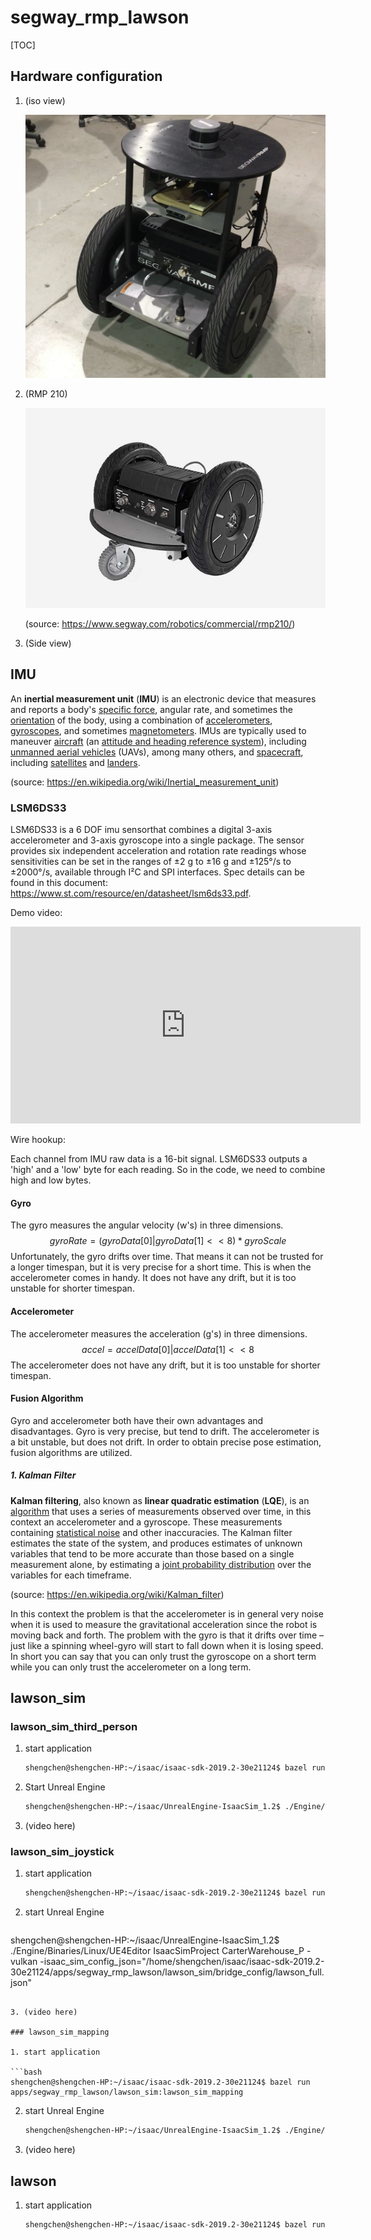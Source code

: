 # segway_rmp_lawson

[//]: # "Image References"

[image_lawson_iso]: ./images/lawson_iso.jpg "lawson_iso_view"
[image_rmp210]: ./images/rmp210.jpg "rmp210"
[video_lsm6dss_1]: ./images/imu_2.MOV "LSM6DSS"



[TOC]



## Hardware configuration

1. (iso view)

   ![alt text][image_lawson_iso]

2. (RMP 210)

   ![alt text][image_rmp210]

   (source: https://www.segway.com/robotics/commercial/rmp210/)

3. (Side view)

## IMU

An **inertial measurement unit** (**IMU**) is an electronic device that measures and reports a body's [specific force](https://en.wikipedia.org/wiki/Specific_force), angular rate, and sometimes the [orientation](https://en.wikipedia.org/wiki/Orientation_(geometry)) of the body, using a combination of [accelerometers](https://en.wikipedia.org/wiki/Accelerometer), [gyroscopes](https://en.wikipedia.org/wiki/Gyroscope), and sometimes [magnetometers](https://en.wikipedia.org/wiki/Magnetometers). IMUs are typically used to maneuver [aircraft](https://en.wikipedia.org/wiki/Aircraft) (an [attitude and heading reference system](https://en.wikipedia.org/wiki/Attitude_and_heading_reference_system)), including [unmanned aerial vehicles](https://en.wikipedia.org/wiki/Unmanned_aerial_vehicle) (UAVs), among many others, and [spacecraft](https://en.wikipedia.org/wiki/Spacecraft), including [satellites](https://en.wikipedia.org/wiki/Satellite) and [landers](https://en.wikipedia.org/wiki/Lander_(spacecraft)). 

(source: https://en.wikipedia.org/wiki/Inertial_measurement_unit)

### LSM6DS33

LSM6DS33 is a 6 DOF imu sensorthat combines a digital 3-axis accelerometer and 3-axis gyroscope into a single package.  The sensor provides six independent acceleration and rotation rate readings whose sensitivities can be set in the ranges of ±2 g to ±16 g and ±125°/s to ±2000°/s, available through I²C and SPI interfaces.   Spec details can be found in this document: https://www.st.com/resource/en/datasheet/lsm6ds33.pdf.

Demo video:

<iframe width="560" height="315" src="https://www.youtube.com/embed/ZNAch-skd68" frameborder="0" allow="accelerometer; autoplay; encrypted-media; gyroscope; picture-in-picture" allowfullscreen></iframe>

Wire hookup:



Each channel from IMU raw data is a 16-bit signal.  LSM6DS33 outputs a 'high' and a 'low' byte for each reading.  So in the code, we need to combine high and low bytes.

#### Gyro

The gyro measures the angular velocity (w's) in three dimensions. 
$$
gyroRate=(gyroData[0] | gyroData[1] << 8)*gyroScale
$$
Unfortunately, the gyro drifts over time. That means it can not be trusted for a longer timespan, but it is very precise for a short time. This is when the accelerometer comes in handy. It does not have any drift, but it is too unstable for shorter timespan.

#### Accelerometer

The accelerometer measures the acceleration (g's) in three dimensions. 
$$
accel = accelData[0] | accelData[1] << 8
$$
The accelerometer  does not have any drift, but it is too unstable for shorter timespan. 

#### Fusion Algorithm

Gyro and accelerometer both have their own advantages and disadvantages.  Gyro is very precise, but tend to drift. The accelerometer is a bit unstable, but does not drift.  In order to obtain precise pose estimation, fusion algorithms are utilized. 

##### 1. Kalman Filter

**Kalman filtering**, also known as **linear quadratic estimation** (**LQE**), is an [algorithm](https://en.wikipedia.org/wiki/Algorithm) that uses a series of measurements observed over time,  in this context an accelerometer and a gyroscope.  These measurements containing [statistical noise](https://en.wikipedia.org/wiki/Statistical_noise) and other inaccuracies.  The Kalman filter estimates the state of the system, and produces estimates of unknown variables that tend to be more accurate than those based on a single measurement alone, by estimating a [joint probability distribution](https://en.wikipedia.org/wiki/Joint_probability_distribution) over the variables for each timeframe. 

(source: https://en.wikipedia.org/wiki/Kalman_filter)

In this context the problem is that the accelerometer is in general very noise when it is used to measure the gravitational acceleration since the robot is moving back and forth. The problem with the gyro is that it drifts over time – just like a spinning wheel-gyro will start to fall down when it is losing speed.
In short you can say that you can only trust the gyroscope on a short term while you can only trust the accelerometer on a long term.



## lawson_sim

### lawson_sim_third_person

1. start application

   ```bash
   shengchen@shengchen-HP:~/isaac/isaac-sdk-2019.2-30e21124$ bazel run apps/segway_rmp_lawson/lawson_sim:lawson_sim -- --config="apps/assets/maps/carter_warehouse_p.config.json" --graph="apps/assets/maps/carter_warehouse_p.graph.json"
   ```

   

2. Start Unreal Engine

   ```bash
   shengchen@shengchen-HP:~/isaac/UnrealEngine-IsaacSim_1.2$ ./Engine/Binaries/Linux/UE4Editor IsaacSimProject CarterWarehouse_P -vulkan -isaac_sim_config_json="/home/shengchen/isaac/isaac-sdk-2019.2-30e21124/apps/segway_rmp_lawson/lawson_sim/bridge_config/lawson_full.json"
   ```

3. (video here)

### lawson_sim_joystick

1. start application

   ```bash
   shengchen@shengchen-HP:~/isaac/isaac-sdk-2019.2-30e21124$ bazel run apps/segway_rmp_lawson/lawson_sim:lawson_sim -- --config="apps/assets/maps/carter_warehouse_p.config.json" --graph="apps/assets/maps/carter_warehouse_p.graph.json"
   ```

2. start Unreal Engine

   ```bash
shengchen@shengchen-HP:~/isaac/UnrealEngine-IsaacSim_1.2$ ./Engine/Binaries/Linux/UE4Editor IsaacSimProject CarterWarehouse_P -vulkan -isaac_sim_config_json="/home/shengchen/isaac/isaac-sdk-2019.2-30e21124/apps/segway_rmp_lawson/lawson_sim/bridge_config/lawson_full.json"
   ```
   
3. (video here)

### lawson_sim_mapping

1. start application

   ```bash
   shengchen@shengchen-HP:~/isaac/isaac-sdk-2019.2-30e21124$ bazel run apps/segway_rmp_lawson/lawson_sim:lawson_sim_mapping
   ```

   

2. start Unreal Engine

   ```bash
   shengchen@shengchen-HP:~/isaac/UnrealEngine-IsaacSim_1.2$ ./Engine/Binaries/Linux/UE4Editor IsaacSimProject CarterWarehouse_P -vulkan -isaac_sim_config_json="/home/shengchen/isaac/isaac-sdk-2019.2-30e21124/apps/segway_rmp_lawson/lawson_sim/bridge_config/lawson_full.json"
   ```

3. (video here)

## lawson

1. start application

   ```bash
   shengchen@shengchen-HP:~/isaac/isaac-sdk-2019.2-30e21124$ bazel run apps/segway_rmp_lawson:lawson
   ```

   